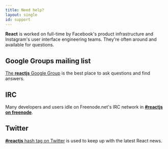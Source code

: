 ```yaml
---
title: Need help?
layout: single
id: support
---
```


**React** is worked on full-time by Facebook's product infrastructure and Instagram's user interface engineering teams. They're often around and available for questions.

## Google Groups mailing list

<a href="http://groups.google.com/group/reactjs" target="_blank">The **reactjs** Google Group</a> is the best place to ask questions and find answers.

## IRC

Many developers and users idle on Freenode.net's IRC network in **[#reactjs on freenode](irc://chat.freenode.net/reactjs)**.

## Twitter

<a href="https://twitter.com/search?q=%23reactjs"><strong>#reactjs</strong> hash tag on Twitter</a> is used to keep up with the latest React news.

<center><a class="twitter-timeline" data-dnt="true" data-chrome="nofooter noheader transparent" href="https://twitter.com/search?q=%23reactjs" data-widget-id="342522405270470656"></a></center>
